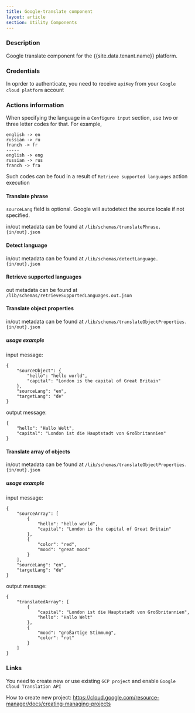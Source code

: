 ```yaml
---
title: Google-translate component
layout: article
section: Utility Components
---
```



### Description
Google translate component for the {{site.data.tenant.name}} platform.

### Credentials
In oprder to authenticate, you need to receive `apiKey` from your `Google cloud platform` account

### Actions information
When specifying the language in a `Configure input` section, use two or three letter codes for that. For example,

    english -> en
    russian -> ru
    franch -> fr
    -----
    english -> eng
    russian -> rus
    franch -> fra

Such codes can be foud in a result of `Retrieve supported languages` action execution
#### Translate phrase
`sourceLang` field is optional. Google will autodetect the source locale if not specified.

in/out metadata can be found at `/lib/schemas/translatePhrase.{in/out}.json`
#### Detect language
in/out metadata can be found at `/lib/schemas/detectLanguage.{in/out}.json`
#### Retrieve supported languages
out metadata can be found at `/lib/schemas/retrieveSupportedLanguages.out.json`
#### Translate object properties
in/out metadata can be found at `/lib/schemas/translateObjectProperties.{in/out}.json`

##### usage example
input message:
```
{
    "sourceObject": {
        "hello": "hello world",
        "capital": "London is the capital of Great Britain"
    },
    "sourceLang": "en",
    "targetLang": "de"
}
```
output message:
```
{
    "hello": "Hallo Welt",
    "capital": "London ist die Hauptstadt von Großbritannien"
}
```
#### Translate array of objects
in/out metadata can be found at `/lib/schemas/translateObjectProperties.{in/out}.json`

##### usage example
input message:
```
{
	"sourceArray": [
		{
            "hello": "hello world",
            "capital": "London is the capital of Great Britain"
		},
		{
			"color": "red",
			"mood": "great mood"
		}
	],
	"sourceLang": "en",
	"targetLang": "de"
}
```
output message:
```
{
    "translatedArray": [
    	{
    		"capital": "London ist die Hauptstadt von Großbritannien",
    		"hello": "Hallo Welt"
    	},
    	{
    		"mood": "großartige Stimmung",
    		"color": "rot"
    	}
    ]
}
```

### Links
You need to create new or use existing `GCP project` and enable `Google Cloud Translation API`

How to create new project:
https://cloud.google.com/resource-manager/docs/creating-managing-projects
